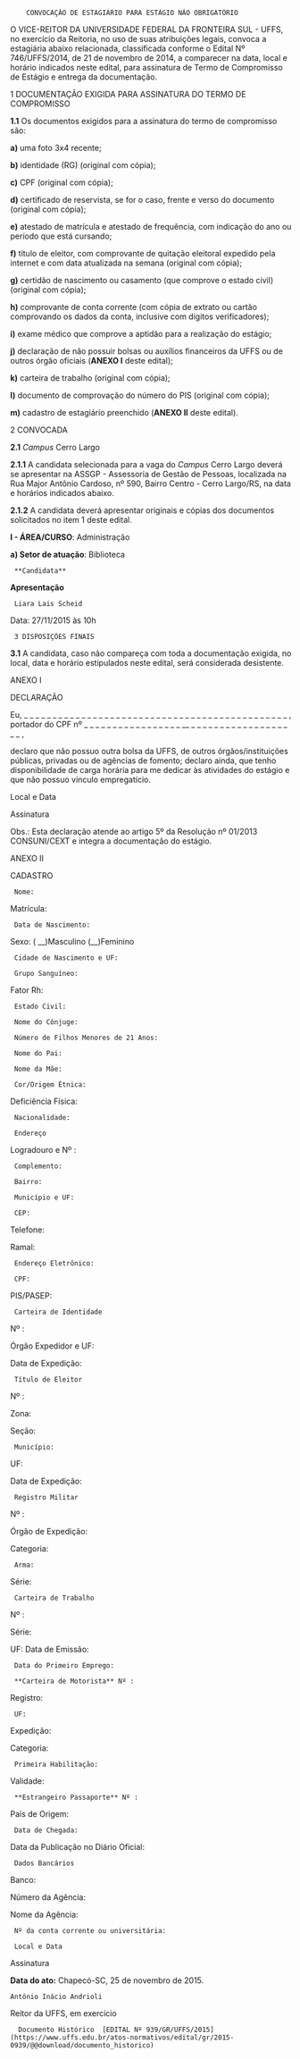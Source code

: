         CONVOCAÇÃO DE ESTAGIÁRIO PARA ESTÁGIO NÃO OBRIGATÓRIO  

O VICE-REITOR DA UNIVERSIDADE FEDERAL DA FRONTEIRA SUL - UFFS, no exercício da Reitoria, no uso de suas atribuições legais, convoca a estagiária abaixo relacionada, classificada conforme o Edital Nº 746/UFFS/2014, de 21 de novembro de 2014, a comparecer na data, local e horário indicados neste edital, para assinatura de Termo de Compromisso de Estágio e entrega da documentação.

 1 DOCUMENTAÇÃO EXIGIDA PARA ASSINATURA DO TERMO DE COMPROMISSO

 **1.1** Os documentos exigidos para a assinatura do termo de compromisso são:

 **a)** uma foto 3x4 recente;

 **b)** identidade (RG) (original com cópia);

 **c)** CPF (original com cópia);

 **d)** certificado de reservista, se for o caso, frente e verso do documento (original com cópia);

 **e)** atestado de matrícula e atestado de frequência, com indicação do ano ou período que está cursando;

 **f)** título de eleitor, com comprovante de quitação eleitoral expedido pela internet e com data atualizada na semana (original com cópia);

 **g)** certidão de nascimento ou casamento (que comprove o estado civil) (original com cópia);

 **h)** comprovante de conta corrente (com cópia de extrato ou cartão comprovando os dados da conta, inclusive com dígitos verificadores);

 **i)** exame médico que comprove a aptidão para a realização do estágio;

 **j)** declaração de não possuir bolsas ou auxílios financeiros da UFFS ou de outros órgão oficiais (**ANEXO I** deste edital);

 **k)** carteira de trabalho (original com cópia);

 **l)** documento de comprovação do número do PIS (original com cópia);

 **m)** cadastro de estagiário preenchido (**ANEXO II** deste edital).

 2 CONVOCADA

 **2.1** *Campus* Cerro Largo

 **2.1.1** A candidata selecionada para a vaga do *Campus* Cerro Largo deverá se apresentar na ASSGP - Assessoria de Gestão de Pessoas, localizada na Rua Major Antônio Cardoso, nº 590, Bairro Centro - Cerro Largo/RS, na data e horários indicados abaixo.

 **2.1.2** A candidata deverá apresentar originais e cópias dos documentos solicitados no item 1 deste edital.

 **I - ÁREA/CURSO**: Administração

 **a) Setor de atuação**: Biblioteca

     **Candidata**

   **Apresentação**

     Liara Lais Scheid

   Data: 27/11/2015 às 10h

     3 DISPOSIÇÕES FINAIS

 **3.1** A candidata, caso não compareça com toda a documentação exigida, no local, data e horário estipulados neste edital, será considerada desistente.

 ANEXO I

 DECLARAÇÃO

 Eu, \_ \_ \_ \_ \_ \_ \_ \_ \_ \_ \_ \_ \_ \_ \_ \_ \_ \_ \_ \_ \_ \_ \_ \_ \_ \_ \_ \_ \_ \_ \_ \_ \_ \_ \_ \_ \_ \_ \_ \_ \_ \_ \_ \_ \_ \_ , portador do CPF nº \_ \_ \_ \_ \_ \_ \_ \_ \_ \_ \_ \_ \_ \_ \_ \_ \_ \_\_ \_ \_ \_ \_ \_ \_ \_ \_ \_ \_ \_ \_ \_ \_ \_ \_ \_ \_ \_ ,

 declaro que não possuo outra bolsa da UFFS, de outros órgãos/instituições públicas, privadas ou de agências de fomento; declaro ainda, que tenho disponibilidade de carga horária para me dedicar às atividades do estágio e que não possuo vínculo empregatício.

 Local e Data

 Assinatura

 Obs.: Esta declaração atende ao artigo 5º da Resolução nº 01/2013 CONSUNI/CEXT e integra a documentação do estágio.

  

 ANEXO II

 CADASTRO

     Nome:

   Matrícula:

     Data de Nascimento:

   Sexo: ( \_\_)Masculino (\_\_)Feminino

     Cidade de Nascimento e UF:

     Grupo Sanguíneo:

   Fator Rh:

     Estado Civil:

     Nome do Cônjuge:

     Número de Filhos Menores de 21 Anos:

     Nome do Pai:

     Nome da Mãe:

     Cor/Origem Étnica:

   Deficiência Física:

     Nacionalidade:

     Endereço

 Logradouro e Nº :

     Complemento:

     Bairro:

     Município e UF:

     CEP:

   Telefone:

   Ramal:

     Endereço Eletrônico:

     CPF:

   PIS/PASEP:

     Carteira de Identidade

 Nº :

   Órgão Expedidor e UF:

   Data de Expedição:

     Título de Eleitor

 Nº :

   Zona:

   Seção:

     Município:

   UF:

   Data de Expedição:

     Registro Militar

 Nº :

   Órgão de Expedição:

   Categoria:

     Arma:

   Série:

     Carteira de Trabalho

 Nº :

   Série:

   UF: Data de Emissão:

     Data do Primeiro Emprego:

     **Carteira de Motorista** Nº :

   Registro:

     UF:

   Expedição:

   Categoria:

     Primeira Habilitação:

   Validade:

     **Estrangeiro Passaporte** Nº :

   País de Origem:

     Data de Chegada:

   Data da Publicação no Diário Oficial:

     Dados Bancários

 Banco:

   Número da Agência:

   Nome da Agência:

     Nº da conta corrente ou universitária:

     Local e Data

 Assinatura

  

   **Data do ato:** Chapecó-SC, 25 de novembro de 2015.   
 

    Antônio Inácio Andrioli   
 Reitor da UFFS, em exercício 

      Documento Histórico  [EDITAL Nº 939/GR/UFFS/2015](https://www.uffs.edu.br/atos-normativos/edital/gr/2015-0939/@@download/documento_historico)     
      
